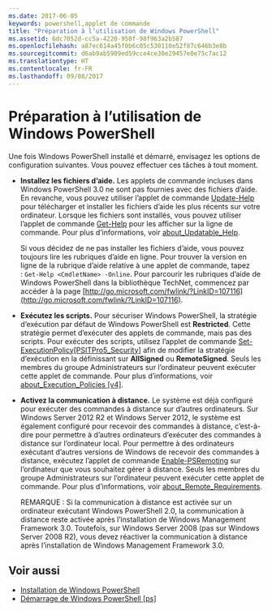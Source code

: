 ```yaml
---
ms.date: 2017-06-05
keywords: powershell,applet de commande
title: "Préparation à l’utilisation de Windows PowerShell"
ms.assetid: 6dc7052d-cc5a-4220-950f-98f963a2b587
ms.openlocfilehash: a87ec614a45f0b6c05c530110e52f87c646b3e8b
ms.sourcegitcommit: d6ab9ab5909ed59cce4ce30e29457e0e75c7ac12
ms.translationtype: HT
ms.contentlocale: fr-FR
ms.lasthandoff: 09/08/2017
---
```

# <a name="getting-ready-to-use-windows-powershell"></a>Préparation à l’utilisation de Windows PowerShell
Une fois Windows PowerShell installé et démarré, envisagez les options de configuration suivantes. Vous pouvez effectuer ces tâches à tout moment.

- **Installez les fichiers d’aide.** Les applets de commande incluses dans Windows PowerShell 3.0 ne sont pas fournies avec des fichiers d’aide. En revanche, vous pouvez utiliser l’applet de commande [Update-Help](https://technet.microsoft.com/en-us/library/93e1d870-ace6-432b-8778-8920291d7545) pour télécharger et installer les fichiers d’aide les plus récents sur votre ordinateur. Lorsque les fichiers sont installés, vous pouvez utiliser l’applet de commande [Get-Help](https://technet.microsoft.com/en-us/library/1f46eeb4-49d7-4bec-bb29-395d9b42f54a) pour les afficher sur la ligne de commande. Pour plus d’informations, voir [about_Updatable_Help](https://technet.microsoft.com/en-us/library/10bba75c-f4ac-4ca1-bbf3-8f34dd521ffe).

    Si vous décidez de ne pas installer les fichiers d’aide, vous pouvez toujours lire les rubriques d’aide en ligne. Pour trouver la version en ligne de la rubrique d’aide relative à une applet de commande, tapez : `Get-Help <CmdletName> -Online`. Pour parcourir les rubriques d’aide de Windows PowerShell dans la bibliothèque TechNet, commencez par accéder à la page [http://go.microsoft.com/fwlink/?LinkID=107116](http://go.microsoft.com/fwlink/?LinkID=107116).

- **Exécutez les scripts.** Pour sécuriser Windows PowerShell, la stratégie d’exécution par défaut de Windows PowerShell est **Restricted**. Cette stratégie permet d’exécuter des applets de commande, mais pas des scripts. Pour exécuter des scripts, utilisez l’applet de commande [Set-ExecutionPolicy[PSITPro5_Security]](https://technet.microsoft.com/en-us/library/5690a0e1-495b-4e63-8280-65ead7bf01ab) afin de modifier la stratégie d’exécution en la définissant sur **AllSigned** ou **RemoteSigned**. Seuls les membres du groupe Administrateurs sur l’ordinateur peuvent exécuter cette applet de commande. Pour plus d’informations, voir [about_Execution_Policies [v4]](https://technet.microsoft.com/en-us/library/347708dc-1515-4d74-978b-8334603472e6).

- **Activez la communication à distance.** Le système est déjà configuré pour exécuter des commandes à distance sur d’autres ordinateurs. Sur Windows Server 2012 R2 et Windows Server 2012, le système est également configuré pour recevoir des commandes à distance, c’est-à-dire pour permettre à d’autres ordinateurs d’exécuter des commandes à distance sur l’ordinateur local. Pour permettre à des ordinateurs exécutant d’autres versions de Windows de recevoir des commandes à distance, exécutez l’applet de commande [Enable-PSRemoting](https://technet.microsoft.com/en-us/library/19437c28-33b8-4ac1-9113-8439cc8beffb) sur l’ordinateur que vous souhaitez gérer à distance. Seuls les membres du groupe Administrateurs sur l’ordinateur peuvent exécuter cette applet de commande. Pour plus d’informations, voir [about_Remote_Requirements](https://technet.microsoft.com/en-us/library/9b4a5c87-9162-4adf-bdfe-fbc80b9b8970).

    REMARQUE : Si la communication à distance est activée sur un ordinateur exécutant Windows PowerShell 2.0, la communication à distance reste activée après l’installation de Windows Management Framework 3.0. Toutefois, sur Windows Server 2008 (pas sur Windows Server 2008 R2), vous devez réactiver la communication à distance après l’installation de Windows Management Framework 3.0.

## <a name="see-also"></a>Voir aussi
- [Installation de Windows PowerShell](../setup/Installing-Windows-PowerShell.md)
- [Démarrage de Windows PowerShell [ps]](https://technet.microsoft.com/en-us/library/8ec8c2d7-8e7c-4722-a3d2-498fe5739a8e)

